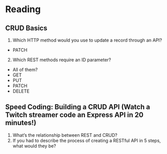 # Reading

## CRUD Basics

1. Which HTTP method would you use to update a record through an API?
  - PATCH
2. Which REST methods require an ID parameter?
  - All of them?
  - GET
  - PUT
  - PATCH
  - DELETE

## Speed Coding: Building a CRUD API (Watch a Twitch streamer code an Express API in 20 minutes!)

1. What’s the relationship between REST and CRUD?
2. If you had to describe the process of creating a RESTful API in 5 steps, what would they be?
